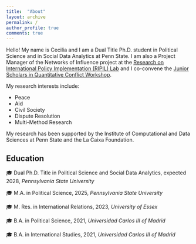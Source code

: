 ```yaml
---
title:  "About"
layout: archive
permalink: /
author_profile: true
comments: true
---
```


Hello! My name is Cecilia and I am a Dual Title Ph.D. student in Political Science and in Social Data Analytics at Penn State. I am also a Project Manager of the Networks of Influence project at the [Research on International Policy Implementation (RIPIL) Lab](https://www.ripilab.com/the-team) and I co-convene the [Junior Scholars in Quantitative Conflict Workshop](https://junior-quant-conflict-workshop.github.io/).


My research interests include:
- Peace
- Aid
- Civil Society
- Dispute Resolution
- Multi-Method Research

My research has been supported by the Institute of Computational and Data Sciences at Penn State and the La Caixa Foundation.

## Education

 🎓 Dual Ph.D. Title in Political Science and Social Data Analytics, expected 2028, *Pennsylvania State University* 
 
 🎓 M.A. in Political Science, 2025, *Pennsylvania State University* 
 
 🎓 M. Res. in International Relations, 2023, *University of Essex*
 
 🎓 B.A. in Political Science, 2021, *Universidad Carlos III of Madrid* 
 
🎓 B.A. in International Studies, 2021, *Universidad Carlos III of Madrid*
